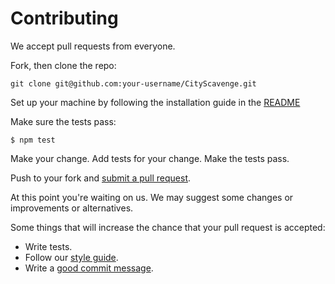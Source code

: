 # Contributing

We accept pull requests from everyone.

Fork, then clone the repo:

    git clone git@github.com:your-username/CityScavenge.git

Set up your machine by following the installation guide in the [README](README.md)

Make sure the tests pass:
```
$ npm test
```

Make your change. Add tests for your change. Make the tests pass.

Push to your fork and [submit a pull request][pr].

[pr]: https://github.com/FuturisticSalamander/CityScavenge/compare/

At this point you're waiting on us. We may suggest some changes
or improvements or alternatives.

Some things that will increase the chance that your pull request is accepted:

* Write tests.
* Follow our [style guide][style].
* Write a [good commit message][commit].

[style]: https://github.com/airbnb/javascript
[commit]: http://chris.beams.io/posts/git-commit/#seven-rules
